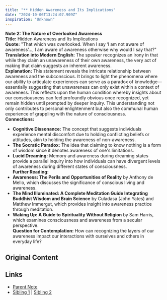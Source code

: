 ```yaml
---
title: "** Hidden Awareness and Its Implications"
date: "2024-10-06T13:24:07.909Z"
inspiration: "Unknown"
---
```



**Note 2: The Nature of Overlooked Awareness**  
**Title:** Hidden Awareness and Its Implications  
**Quote:** "That which was overlooked. When I say ‘I am not aware of awareness’..., I am aware of awareness otherwise why would I say that?"  
**Translation into Modern English:** The speaker recognizes an irony in that while they claim an unawareness of their own awareness, the very act of making that claim suggests an inherent awareness.  
**Explanation:** This statement reveals the intricate relationship between awareness and the subconscious. It brings to light the phenomena where our ability to articulate experiences can serve as a paradox of knowledge—essentially suggesting that unawareness can only exist within a context of awareness. This reflects upon the human condition whereby insights about our consciousness can feel profoundly obvious once recognized, yet remain hidden until prompted by deeper inquiry. This understanding not only contributes to personal enlightenment but also the communal human experience of grappling with the nature of consciousness.  
**Connections:**  
- **Cognitive Dissonance:** The concept that suggests individuals experience mental discomfort due to holding conflicting beliefs or attitudes, akin to holding the awareness of non-awareness.  
- **The Socratic Paradox:** The idea that claiming to know nothing is a form of wisdom since it denotes awareness of one's limitations.  
- **Lucid Dreaming:** Memory and awareness during dreaming states provide a parallel inquiry into how individuals can have divergent levels of awareness during different states of consciousness.  
**Further Reading:**  
- **Awareness: The Perils and Opportunities of Reality** by Anthony de Mello, which discusses the significance of conscious living and awareness.  
- **The Mind Illuminated: A Complete Meditation Guide Integrating Buddhist Wisdom and Brain Science** by Culadasa (John Yates) and Matthew Immergut, which provides insight into awareness practice through meditation.  
- **Waking Up: A Guide to Spirituality Without Religion** by Sam Harris, which examines consciousness and awareness from a secular perspective.  
**Question for Contemplation:** How can recognizing the layers of our awareness impact our interactions with ourselves and others in everyday life?



## Original Content



## Links

- [Parent Note](/parent-note.md)
- [Sibling 1](/zettel1.md) | [Sibling 2](/zettel2.md)
